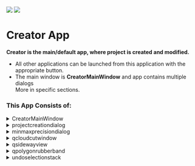 <!-- PROJECT LOGO -->
<br />
<div align="left">
<img src="https://github.com/dekdekan/lidaretto-desktop/blob/completeRefactor_change_cuts/README_images/logo_black.svg#gh-light-mode-only">
<img src="https://github.com/dekdekan/lidaretto-desktop/blob/completeRefactor_change_cuts/README_images/logo_white.svg#gh-dark-mode-only">
</div>
  <h1 align="left">Creator App</h1>

**Creator is the main/default app, where project is created and modified.**
 - All other applications can be launched from this application with the appropriate button.
 - The main window is **CreatorMainWindow** and app contains multiple dialogs
<br /> More in specific sections. <br /> 

### This App Consists of:

<!-- //////////////////////////////////////////////////////////////////////////////////////////////////////////////////////////////////////////////////////// -->

<details><summary>CreatorMainWindow</summary>
<p>
    
## CreatorMainWindow is the main window, where all other apps and actions can be called.

### Getting Started
<details><summary>&emsp;&emsp;  Top main .ui menu </summary>  <!--////////////////////////////////////////////////////////////////////// --></br>


1. To use the application, it is necessary to create a project at the beginning. The project can be created with UI by button **New** in the top main menu. With this button the action  **on_actionNew_triggered** is called:

```js
  void CreatorMainWindow::on_actionNew_triggered(bool checked)
```
  * 1.After calling the **on_actionNew_triggered**, a **ProjectCreationDialog** dialog is opened. In this dialog all necessary files for creating the project are selected. See section **projectcreationdialog**.
```diff
- See section projectcreationdialog
```
  * 2.The project is created based on values in loaded calibration,lidar,camera files.
```diff
- See **Project** library, where project creation and modifications are defined. The project is created and saved to .PRJ file.
```
  * 3.The created project is opened and all ui. elements are inits with the project values. 
  
<br>
  
2. The already created project can be loaded in UI by **Open** button in the top main menu.
With this button the action  **on_actionOpenProj_triggered** is called. In action the **openProject** method is called:
```js
void CreatorMainWindow::on_actionOpenProj_triggered()
```
<br>
  
3. The already created project can be loaded by **openProject** method:
   - `filename` - filename of .PRJ file  
```js
int CreatorMainWindow::openProject(QString filename)
```  
  - 1.The project is opened based on values loaded from .PRJ file.
  - 2.All ui. elements are inits with the project values.

<br>
  
4. Graphs displaying trajectory informations can be created and displayed by **Graphs** button, which calls action  **on_actionGraphs_triggered**. 
```js
void CreatorMainWindow::on_actionGraphs_triggered()
```
<br>

5. **Outputs** button opens the folder, where all the exported files are. It calls action **on_actionOpen_Output_triggered**.
```js
void CreatorMainWindow::on_actionOpen_Output_triggered()
```
<br>

6. With **Google Earth** button is called action **on_actionGoogle_Earth_triggered**, where is created KML file from trajectory. KML file can be displayed in Google Earth.
```js
void CreatorMainWindow::on_actionGoogle_Earth_triggered()
```
<br>
  
7. With **Tools** button can be some tool apps opened:
   - `Gopro Player.`- see **GoProPlayer** app
   - `360 Video Player` - see **GarminPlayer** app
   - `UAV Flight Planner` - see **FlightParameters** app
   - `Cloud Calibrator` - see **CloudCalibration** app
   - `Panorama Generator` - see **ImageGenerator** app

   - The tool actions are inits in **initAppsToButtonsAction** method.
```js
void CreatorMainWindow::initAppsToButtonsAction()
```
<br>
  
8. With **Settings** button is called action **on_actionSettings_triggered**.
```js
void CreatorMainWindow::on_actionSettings_triggered()
```
 
```diff
 In on_actionSettings_triggered the **MinMaxPrecisionDialog** is opened. In this dialog some app settings can be changed. 
- See section minmaxprecisiondialog
``` 
<br>
  
  
9. With **history** button can be displayed all project exports in right tab. It runs action **on_pushButton_OpenHistory_clicked**.
  
```js
void CreatorMainWindow::on_pushButton_OpenHistory_clicked()
```
  - Exports can be opened, delete in history tab 
 
<br>
  
  
10. With **Export** button is called action **on_actionExport_triggered**.
  
```js
void CreatorMainWindow::on_actionExport_triggered()
```
```diff
 In on_actionExport_triggered the **ExportDialog** is opened. In this dialog can be set preferences for cloud export. Everything is exported on dialog confirmation.
- See section exportdialog
``` 
<br>
  
  
  
</details>

<details><summary>&emsp;&emsp; Right .ui menu for manipulating with trajectory </summary> <!
  -/////////////////////////////////////////////// --></br>
  
1. To select/deselect whole trajectory is used **Select/Deselect All** button, which runs **on_toolButton_select_all_clicked** slot:
```js
void CreatorMainWindow::on_toolButton_select_all_clicked()
```

2. To select/deselect some part of trajectory is used **Select/Deselect by** button. <br />
Change selection in **Select by**  button trigger **onSelectionButton**  slot.

    * `isModeActive` - whether selection in main menu is chosen
    * `selectMode` - which subselection is chosen

```js
void CreatorMainWindow::onSelectionButton(bool isModeActive, int selectMode)
```
&emsp; Based on "selectMode" the four selections can be done: (by hand,time,polygon,rectangle).<br />
&emsp; Selection button is promoted to **SelectButton class**, that inherits from **MultiModeButton class(defined in GuiComponents lib)**

<br>
  
3. To select/deselect some part of trajectory is used **Select/Deselect by** button. <br />
Change selection in **Deselect by**  button trigger **onDeselectionButton**  slot.

    * `isModeActive` - whether selection in main menu is chosen
    * `selectMode` - which subselection is chosen
  
```js
void CreatorMainWindow::onDeselectionButton(bool isModeActive, int deselectMode) //exclude part
```
&emsp;&ensp;Based on "deselectMode" the two deselections can be done(by hand,rectangle).\n
&emsp;&ensp;Deselection button is promoted to **DeselectButton class**, that inherits from **MultiModeButton class(defined in GuiComponents lib)**
<br>

4. The **Split Point** button trigger **on_toolButton_split_point_clicked** slot:<br>
  Enables/disables to add split point on trajectory, by clicking somewhere on trajectory.
```js
void CreatorMainWindow::on_toolButton_split_point_clicked()
```
  <br>

5. The **Undo** button trigger **on_toolButton_undo_clicked** slot:<br>
  Removes the last trajectory selection made. 
```js
void CreatorMainWindow::on_toolButton_split_point_clicked()
```
```diff
 For getting previous selection is used UndoSelectionStack.
- See undoselectionstack in MapInteraction lib
``` 
  <br>

6. The **Info** button trigger **on_toolButton_info_clicked** slot:<br>
  Enables/disables to show information about trajectory point(selected by clicking on the trajectory). 
```js
void CreatorMainWindow::on_toolButton_info_clicked()
```
  <br>

7. The **Profiles** button trigger **on_toolButton_profiles_clicked** slot:<br>
  ```diff
  Opens views, where profiles can be displayed. In profile mode can be done some corrections and so on.
- See section Profile mode
``` 
```js
void CreatorMainWindow::on_toolButton_profiles_clicked()
```
</details>


<details><summary>&emsp;&emsp; 
Profile mode(Projections, corrections,RTK points) </summary> <!--/////////////////////////////////////////////////////////////////////// --></br>

> __Note__ 
> Profile mode is activated by "Profiles" button in right menu 

- In default cut(ZX projection), aerial(XY projection) profiles are displayed.
- Sideway(ZY projection) is enabled with sideway button and displayed with click somewhere in aerial or cut vindow.
```diff
- Projections are managed in qcloudaerialview, qcloudcutwindow, qsidewayview classes
- See it in **MapInteraction lib**
``` 


1. With click on trajectory in profile mode is triggered a **lineCutFinished** slot: 
   - `lineCutPoint` - ndex of trajectory point, where was clicked  

```js
void CreatorMainWindow::lineCutFinished(int lineCutPoint)
```
&emsp;&emsp; - Prepares perpendicular line segment to trajectory(displayed on map) at given point, where was clicked .<br>
&emsp;&emsp; - Takes frames that corresponds to prepared line segment and generates cloud.<br>
&emsp;&emsp; - This cloud then displays to projection views(cut and aerial view)

  <br>

2. Sideway(ZY projection) is enabled with sideway button and displayed with click somewhere in aerial or cut vindow. Click trigger slot **sideWayCutSelected**:
   - `cx` - X position of cutting line center
   - `cy` - Y position of cutting line center  
   - `rx` - direction vector of cutting line 
   - `ry` - direction vector of cutting line

```js
void CreatorMainWindow::sideWayCutSelected(double cx, double cy, double rx, double ry)
```
&emsp;&emsp; - Slot that prepares and show cloud in sideway view.

  <br>
  
3. Width, length of cutting line can be changed in right menu and confirm with **Recalc** button:
   - `retainZoomAndOffsets` - whether zoom and offset should be retained

```js
void CreatorMainWindow::recalcProfile(bool retainZoomAndOffsets)
```
&emsp;&emsp; - Method **recalcProfile** recalculates profiles based on values of cutting line and used zones

  <br>

4. Measurements can be enabled with measurement button and done with clicks in profile windows.
  Measurement button trigger slot **on_pushButton_measureProfiles_clicked**, which enables measurements in profile windows.

```js
void CreatorMainWindow::on_pushButton_measureProfiles_clicked()
```
  <br>

 5. After measurements can be created corrections of cloud. Correction can be created with FIT button after measurement is done. FIT button trigger slot **on_pushButton_FitProfiles_clicked**.

```js
void CreatorMainWindow::on_pushButton_FitProfiles_clicked()
```
&emsp;&emsp; - Firstly opens dialog with list of zones that corresponds to cutting line and waits for selection
and confirmation of a some zone(correction will be made for this zone).<br>
&emsp;&emsp; - Based on measurements prepares and makes correction of chosen zone.
  
> __Note__ 
> Corrections can be edited in FIT tab.

  <br>
  
 6. RTK points can be add in GCP tab with **Add Points** button.
```js
void CreatorMainWindow::on_pushButton_addRTKPoints_clicked()
```
&emsp;&emsp; - Opens file dialog to load RTK point from file.<br>
&emsp;&emsp; - After loading of RTK points file the **addrtkpointsdialog**  dialog is opened to manage and add this points.
```diff
- See section addrtkpointsdialog
```  
&emsp;&emsp; - On confirmation of dialog adds RTK points to project.

> __Note__ 
> RTK points can be edited in GCP tab.

  <br>

 7. Range filter can be created with button next to range filter dropbox in right menu. This button trigger slot 
**on_pushButton_profiles_rangeFilters_clicked**
```js
void CreatorMainWindow::on_pushButton_profiles_rangeFilters_clicked()
```
&emsp;&emsp; - 1.Firstly the **ChooseFromExistingFiltersDialog** dialog is opened to choose existing range filter, or select to create new one.<br>
```diff
- See section choosefromexistingfiltersdialog
``` 
&emsp;&emsp; - 2.Opens **LidarFilterDialog** dialog to define ranges for filter.<br>
```diff
- See section lidarfilterdialog
``` 
&emsp;&emsp; - 3.On confirmation the new range filter is created to project.<br>
  <br>

</details>  

---

</p>
</details>






<!-- //////////////////////////////////////////////////////////////////////////////////////////////////////////////////////////////////////////////////////// -->

<details><summary>projectcreationdialog</summary>
<p>

## This dialog shows in creator app when "New" project button is pressed. Dialog serves to manage creation of new project.
  
### Getting Started
1. In this dialog should be set files needed for project creation.(Trajectory,lidar,calibration and optional camera file).<br>
 After confirmation of this dialog the dialog **saveprojectdialog** displays, where name,description and output path to new project can be entered. On confirmation the **createProjectDataAndSave** method ic called:
```js
void ProjectCreationDialog::createProjectDataAndSave()
```
  &emsp;&emsp; - Method **createProjectDataAndSave** starts thread to generate new project based on trajectory,lidar,calibration,camera files, that were chosen in .ui. The project is opened after creation. <br>

 <br>

---

</p>
</details>
  
  
  
  
  
  
<!-- //////////////////////////////////////////////////////////////////////////////////////////////////////////////////////////////////////////////////////// -->

<details><summary>minmaxprecisiondialog</summary>
<p>

##  Class that serves to manage some basic settings .<br>
   - This dialog shows in creator app when "Settings" button is pressed.
   - In this dialog can be set language, quality indicator, usage of some filters and more.
  
### Getting Started
1. In settings can be also changed appearance(font size,dark/light mode)
   - Dark style is defined in **:/qdarkstyle/light/darkstyle.qss** file
   - Light style is defined in **:/qdarkstyle/light/lightstyle.qss** file
  
```diff
- In qss files are defined styles for each ui element. The right way to write qss and all properties you can see in this link  [https://github.com/kaiwinter/QMapControl](https://doc.qt.io/qt-6/stylesheet-reference.html)
``` 
 <br>

---

</p>
</details>

<!-- //////////////////////////////////////////////////////////////////////////////////////////////////////////////////////////////////////////////////////// -->
  
<details><summary>qcloudcutwindow</summary>
<p>

## Is frame class which projects cloud points into one coordination plane. Specifically to plane ZX(cloud cut).</br>
This class also takes care of the interaction during measurement(in this frame) or selection cutting line(emits to each projection frame except ZX-side way).
  
### Getting Started
1. When you want to use this view somewhere, first of all you have to add frame promoted to class **qcloudcutwindow** to .ui file.

2. To show this view with painted cloud points, call **addAndShowCut** on this frame:
  
    - `inputcloud` - the entire cloud that generated the backend for display
    - `llp1` - right centered point of cut(on right side of trajectory)
    - `llc1` - centered point of cut, defined by user
    - `llp2` - left centered point of cut(on left side of trajectory)
    - `cutwidth` - distance from cut
    - `newusedZones` - zones which are used

```js
void addAndShowCut(cloudViz inputcloud,pcl::PointXYZRGB lp1,pcl::PointXYZRGB lc1,pcl::PointXYZRGB lp2,double cutwidth,std::map<int, bool> newusedZones);
```

3. To set parameters and enable cutting line painting, call **setSidewayCutParams** on this frame:
  
    - `cx` - X position of center
    - `cy` - Y position of center

```js
void setSidewayCutParams(double cx,double cy)
```

4. To get distance of two points, selected by user in Measuring mode, call **getDists** on this frame:
  
    - `x` - distance in x axis
    - `y` - distance in y axis

```js
void getDists(double &x,double &y )
```
All this methods are same like in qcloudaerialview: 
  - setColorizationPallete
  - setMouseMode
  - getMouseMode
  - setVisualParams
  - getVisualParams
  - setRtkPoints
  - setUsedZones

---

</p>
</details>
  
<!-- //////////////////////////////////////////////////////////////////////////////////////////////////////////////////////////////////////////////////////// -->

<details><summary>qsidewayview</summary>
<p>

## Is frame class which projects cloud points into one coordination plane. Specifically to plane ZX(side way).</br>
This class also takes care of the interaction during measurement(in this frame).
  
### Getting Started
1. When you want to use this view somewhere, first of all you have to add frame promoted to class **qcloudcutwindow** to .ui file.

2. To show this view with painted cloud points, call **addAndShowCut** on this frame:
  
    - `inputcloud` - the entire cloud that generated the backend for display
    - `llp1` - right centered point of cut(on right side of trajectory)
    - `llc1` - centered point of cut, defined by user
    - `llp2` - left centered point of cut(on left side of trajectory)
    - `cutwidth` - distance from cut
    - `newusedZones` - zones which are used

```js
void addAndShowCut(cloudViz inputcloud,pcl::PointXYZRGB lp1,pcl::PointXYZRGB lc1,pcl::PointXYZRGB lp2,double cutwidth,std::map<int, bool> newusedZones);
```

3. To clear cloud and measured distances from view, call **removeCloud** on this frame:
```js
void removeCloud()
```

4. To get distance of two points, selected by user in Measuring mode, call **getDists** on this frame:
  
    - `x` - distance in x axis
    - `y` - distance in y axis

```js
void getDists(double &x,double &y )
```
All this methods are same like in qcloudaerialview: 
  - setColorizationPallete
  - setMouseMode
  - getMouseMode
  - setVisualParams
  - getVisualParams
  - setRtkPoints
  - setUsedZones
  - hideSidewayCut

---

</p>
</details>

<!-- //////////////////////////////////////////////////////////////////////////////////////////////////////////////////////////////////////////////////////// -->

<details><summary>qpolygonrubberband</summary>
<p>

## qpolygonrubberband is class for painting polygon.

### Getting Started
1. To set polygon and draw it, call **setPolygon** on object of this class:
```js
void setPolygon(std::vector<QPoint> polygonPoints)
```
&emsp;&emsp;Or :
```js
void setPolygon(std::vector<QPoint> polygonPoints,QPoint lastPoint)
```
  
2. To change color of polygon  call **changeColor** on object of this class:
```js
void changeColor(QColor newcolor)
```
  
---  
  
</p>
</details>


<!-- //////////////////////////////////////////////////////////////////////////////////////////////////////////////////////////////////////////////////////// -->

<details><summary>undoselectionstack</summary>
<p>

## undoselectionstack is the class which holds history of selections, so you can go through this history.

### Getting Started
1. If you want to use this somewhere, first of all you have to call **createNewProject** on object of this class:
     - `projj` - reference for changing trajectory states 
```js
 void createNewProject(std::shared_ptr<std::vector<framesTrajectoryRelationsInfoStruct>> projj)
```  
  
2. Then call addNewSelection on object of this class, whenever something in the selection changes:
```js
void addNewSelection()
```

3. Then if you want to go through the history of selections, call **redo** to go to upcoming states or **undo** to go to previous states of trajectory:
```js
void redo()
```
```js
void undo()
```
  
---  
  
</p>
</details>
 
<!-- //////////////////////////////////////////////////////////////////////////////////////////////////////////////////////////////////////////////////////// -->

